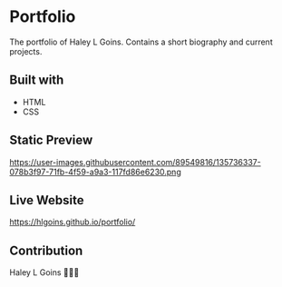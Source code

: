 # Portfolio
The portfolio of Haley L Goins. Contains a short biography and current projects.

## Built with
* HTML
* CSS

## Static Preview
https://user-images.githubusercontent.com/89549816/135736337-078b3f97-71fb-4f59-a9a3-117fd86e6230.png

## Live Website
https://hlgoins.github.io/portfolio/

## Contribution
Haley L Goins 🙇🏾‍♀️
